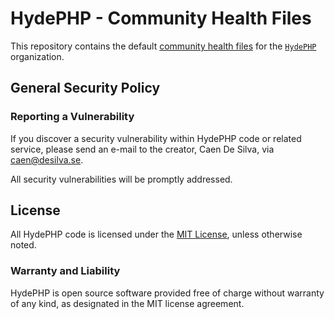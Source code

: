 # HydePHP - Community Health Files

This repository contains the default [community health files](https://help.github.com/en/github/building-a-strong-community/creating-a-default-community-health-file) for the [`HydePHP`](https://github.com/HydePHP) organization.

## General Security Policy

### Reporting a Vulnerability

If you discover a security vulnerability within HydePHP code or related service, please send an e-mail to the creator, Caen De Silva, via caen@desilva.se.

All security vulnerabilities will be promptly addressed.

## License

All HydePHP code is licensed under the [MIT License](https://github.com/hydephp/.github/blob/master/LICENSE.md), unless otherwise noted.

### Warranty and Liability

HydePHP is open source software provided free of charge without warranty of any kind, as designated in the MIT license agreement.
